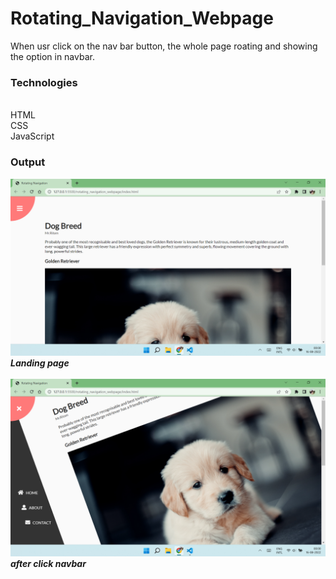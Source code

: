 # Rotating_Navigation_Webpage
When usr click on the nav bar button, the whole page roating and showing the option in navbar.

### Technologies ###
<br>HTML
<br>CSS
<br>JavaScript


### Output ###
![Alt text](1.png?raw=true "Landing Page")
<br>
***Landing page***
<br>
<br>
![Alt text](2.png?raw=true "after click navbar")
***after click navbar***
